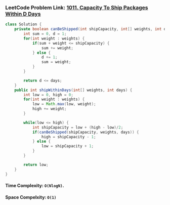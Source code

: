 ### LeetCode Problem Link: [1011. Capacity To Ship Packages Within D Days](https://leetcode.com/problems/capacity-to-ship-packages-within-d-days/description/)

```java
class Solution {
    private boolean canBeShipped(int shipCapacity, int[] weights, int days) {
        int sum = 0, d = 1;
        for(int weight : weights) {
            if(sum + weight <= shipCapacity) {
                sum += weight;
            } else {
                d += 1;
                sum = weight;
            }
        }

        return d <= days;
    }
    public int shipWithinDays(int[] weights, int days) {
        int low = 0, high = 0;
        for(int weight : weights) {
            low = Math.max(low, weight);
            high += weight;
        }

        while(low <= high) {
            int shipCapacity = low + (high - low)/2;
            if(canBeShipped(shipCapacity, weights, days)) {
                high = shipCapacity - 1;
            } else {
                low = shipCapacity + 1;
            }
        }

        return low;
    }
}
```

#### Time Complexity: `O(NlogN)`.

#### Space Compelxity: `O(1)`
